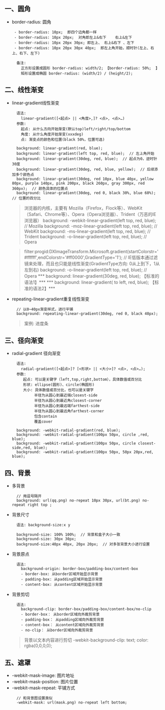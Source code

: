 ## 一、圆角
- border-radius: 圆角
	```
	 - border-radius: 10px;  即四个边角都一样
	 - border-radius: 10px 20px;  对角即左上&右下    右上&左下
	 - border-radius: 10px 20px 30px; 即左上、 右上&右下 、左下
	 - border-radius: 10px 20px 30px 40px;  即左上角开始，顺时针(左上、右上、右下、左下)

	  备注: 
		正方形设置成圆形 border-radius: width/2; 【border-radius: 50%;  】
		矩形设置成椭圆 border-radius: (width/2) / (height/2);
	```

## 二、线性渐变
- linear-gradient线性渐变
	```
	  语法: 
		linear-gradient([<起点> || <角度>,]? <点>, <点>…)
	  参数:
		起点: 从什么方向开始渐变(默认top)left/right/top/bottom
		角度: 从什么角度开始渐变(xxxdeg)
		点: 渐变点的颜色和位置(black 50%，位置可选)

	  background: linear-gradient(red, blue);
	  background: linear-gradient(left top, red, blue);  // 左上角开始
	  background: linear-gradient(30deg, red, blue);  // 起点为0，逆时针30度
	  background: linear-gradient(30deg, red, blue, yellow);  // 后续添加多个颜色点
	  background: linear-gradient(30deg, red 10px, blue 40px, yellow 80px, purple 140px, pink 200px, black 260px, gray 300px, red 360px);  // 颜色具体的位置点
	  background: linear-gradient(30deg, red 0, black 30%, blue 60%);  // 位置的百分比
	```
	> 浏览器的内核，主要有 Mozilla（Firefox，Flock等）、WebKit（Safari、Chrome等）、Opera（Opera浏览器）、Trident（万恶的IE浏览器）
	background: -webkit-linear-gradient(left top, red, blue);  // Mozilla
	background: -moz-linear-gradient(left top, red, blue);  // WebKit
	background: -ms-linear-gradient(left top, red, blue);  // Trident
	background: -o-linear-gradient(left top, red, blue);  // Opera

	> filter:progid:DXImageTransform.Microsoft.gradient(startColorstr='#ffffff',endColorstr='#ff0000',GradientType='1');  // IE低版本通过滤镜来处理，而且也只能是线性渐变(GradientType方向: 0从上到下，1从左到右)
	background: -o-linear-gradient(left top, red, blue);  // Opera
	*** background: linear-gradient(30deg, red, blue);  【标准的语法1】***
	*** background: linear-gradient( to left, red, blue);  【标准的语法2】***



- repeating-linear-gradient重复线性渐变
	```
	  // 以0~40px渐变样式，进行平铺
	  background: repeating-linear-gradient(30deg, red 0, black 40px);
	```
	> 案例: 进度条 

## 三、径向渐变
- radial-gradient 径向渐变
	```
	  语法: 
		radial-gradient([<起点>]? [<形状> || <大小>]? <点>, <点>…);
	  参数: 
		 起点: 可以是关键字（left,top,right,bottom），具体数值或百分比
		 形状: ellipse(圆形)、circle(椭圆形)
		 大小: 具体数值或百分比，也可以是关键字
			  半径为从圆心到最近端closest-side
			  半径为从圆心到最近角closest-corner
			  半径为从圆心到最远端farthest-side
			  半径为从圆心到最远角farthest-corner
			  包含contain
			  覆盖cover

	  background: -webkit-radial-gradient(red, blue);
	  background: -webkit-radial-gradient(100px 50px, circle ,red, blue);
	  background: -webkit-radial-gradient(100px 50px, circle closest-side,red, blue);
	  background: -webkit-radial-gradient(100px 50px, 50px 20px,red, blue);
	```


## 四、背景
- 多背景
	```
	  // 用逗号隔开
	  background: url(qq.png) no-repeat 10px 30px, url(bt.png) no-repeat right top ;
	```

- 背景尺寸
	```
	  语法: background-size:x y

	  background-size: 100% 100%;  // 背景和盒子大小一致
	  background-size: 30px 30px;
	  background-size:40px 40px, 20px 20px;  // 对多张背景大小进行设置
	```

- 背景原点
	```
	  语法: 
		background-origin: border-box/padding-box/content-box
		- border-box: 从border区域开始显示背景
		- padding-box: 从padding区域开始显示背景
		- content-box: 从content区域开始显示背景
	```

- 背景剪切
	```
	  语法:   
		background-clip: border-box/padding-box/content-box/no-clip
		- border-box： 从border区域向外裁剪背景
		- padding-box： 从padding区域向外裁剪背景 
		- content-box： 从content区域向外裁剪背景 
		- no-clip： 从border区域向外裁剪背景
	```
	> 背景以文本内容进行剪切
	> -webkit-background-clip: text;
	> color: rgba(0,0,0,0);

## 五、遮罩
- -webkit-mask-image: 图片地址
- -webkit-mask-position: 图片位置
- -webkit-mask-repeat: 平铺方式
	```
	  // 和背景图设置类似
	  -webkit-mask: url(mask.png) no-repeat left bottom;
	```